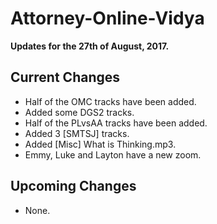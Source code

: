 # Attorney-Online-Vidya
__Updates for the 27th of August, 2017.__

## Current Changes
* Half of the OMC tracks have been added.
* Added some DGS2 tracks.
* Half of the PLvsAA tracks have been added.
* Added 3 [SMTSJ] tracks.
* Added [Misc] What is Thinking.mp3.
* Emmy, Luke and Layton have a new zoom.

## Upcoming Changes
* None.
